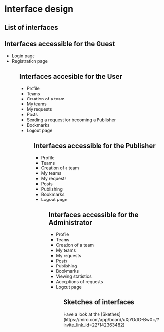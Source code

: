 # Interface design
## <b>List of interfaces</b>
<h2> Interfaces accessible for the Guest</h2>
<ul>
    <li>Login page</li>
    <li>Registration page</li>
<ul>
<h2>Interfaces accesible for the User</h2>
<ul>
    <li>Profile</li>
    <li>Teams</li>
    <li>Creation of a team</li>
    <li>My teams</li>
    <li>My requests</li>
    <li>Posts</li>
    <li>Sending a request for becoming a Publisher</li>
    <li>Bookmarks</li>
    <li>Logout page</li>
<ul>    
<h2> Interfaces accessible for the Publisher</h2>
<ul>
    <li>Profile</li>
    <li>Teams</li>
    <li>Creation of a team</li>
    <li>My teams</li>
    <li>My requests</li>
    <li>Posts</li>
    <li>Publishing</li>
    <li>Bookmarks</li>
    <li>Logout page</li>
<ul>
<h2> Interfaces accessible for the Administrator</h2>
<ul>
    <li>Profile</li>
    <li>Teams</li>
    <li>Creation of a team</li>
    <li>My teams</li>
    <li>My requests</li>
    <li>Posts</li>
    <li>Publishing</li>
    <li>Bookmarks</li>
    <li>Viewing statistics</li>
    <li>Acceptions of requests</li>
    <li>Logout page</li>
<ul>
<h2><b>Sketches of interfaces</b></h2>
Have a look at the [Skethes](https://miro.com/app/board/uXjVOdG-Bw0=/?invite_link_id=227142363482)

